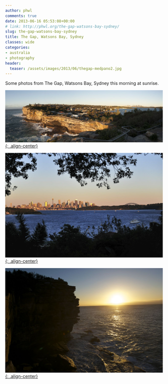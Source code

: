 ```yaml
---
author: phwl
comments: true
date: 2013-06-16 05:53:08+00:00
# link: http://phwl.org/the-gap-watsons-bay-sydney/
slug: the-gap-watsons-bay-sydney
title: The Gap, Watsons Bay, Sydney
classes: wide
categories:
- australia
- photography
header:
  teaser: /assets/images/2013/06/thegap-medpano2.jpg
---
```


Some photos from The Gap, Watsons Bay, Sydney this morning at sunrise.

[![](/assets/images/2013/06/thegap-medpano2.jpg){: .align-center}](/assets/images/2013/06/thegap-medpano2.jpg)

<!-- more -->
[![](/assets/images/2013/06/DSC_5172.jpg){: .align-center}](/assets/images/2013/06/DSC_5172.jpg)

[![](/assets/images/2013/06/DSC_5176.jpg){: .align-center}](/assets/images/2013/06/DSC_5176.jpg)

